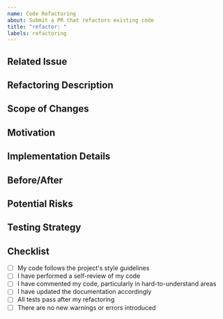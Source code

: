 ```yaml
---
name: Code Refactoring
about: Submit a PR that refactors existing code
title: "refactor: "
labels: refactoring
---
```


## Related Issue
<!-- Link to the related issue -->

## Refactoring Description
<!-- Describe the refactoring changes made -->

## Scope of Changes
<!-- What components/modules/files were refactored? -->

## Motivation
<!-- Why was this refactoring necessary? -->

## Implementation Details
<!-- Explain your approach to the refactoring -->

## Before/After
<!-- If applicable, describe the code structure before and after -->

## Potential Risks
<!-- Are there any risks or side effects from these changes? -->

## Testing Strategy
<!-- How did you verify the refactoring doesn't change behavior? -->

## Checklist

- [ ] My code follows the project's style guidelines
- [ ] I have performed a self-review of my code
- [ ] I have commented my code, particularly in hard-to-understand areas
- [ ] I have updated the documentation accordingly
- [ ] All tests pass after my refactoring
- [ ] There are no new warnings or errors introduced
